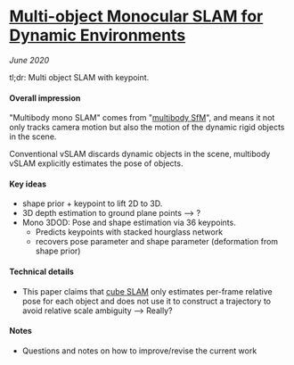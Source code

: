 # [Multi-object Monocular SLAM for Dynamic Environments](https://arxiv.org/abs/2002.03528)

_June 2020_

tl;dr: Multi object SLAM with keypoint. 

#### Overall impression
"Multibody mono SLAM" comes from "[multibody SfM](https://ethz.ch/content/dam/ethz/special-interest/baug/igp/photogrammetry-remote-sensing-dam/documents/pdf/ozden10pami.pdf)", and means it not only tracks camera motion but also the motion of the dynamic rigid objects in the scene. 

Conventional vSLAM discards dynamic objects in the scene, multibody vSLAM explicitly estimates the pose of objects. 

#### Key ideas
- shape prior  + keypoint to lift 2D to 3D. 
- 3D depth estimation to ground plane points --> ?
- Mono 3DOD: Pose and shape estimation via 36 keypoints. 
	- Predicts keypoints with stacked hourglass network
	- recovers pose parameter and shape parameter (deformation from shape prior)

#### Technical details
- This paper claims that [cube SLAM](cube_slam.md) only estimates per-frame relative pose for each object and does not use it to construct a trajectory to avoid relative scale ambiguity --> Really?

#### Notes
- Questions and notes on how to improve/revise the current work  

